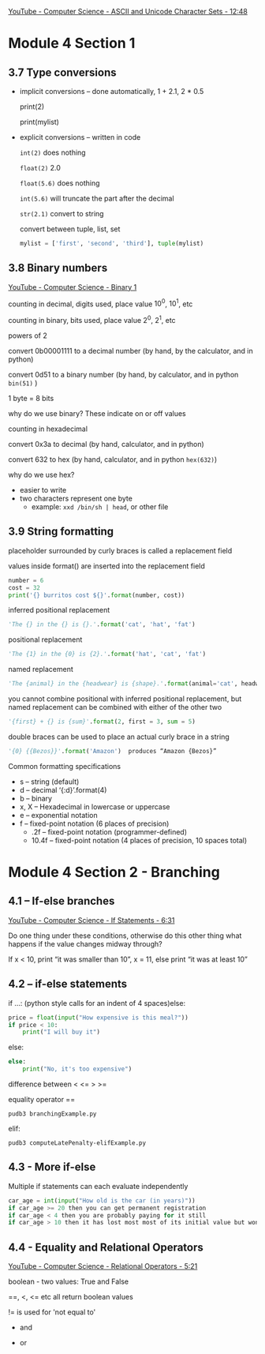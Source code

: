 [YouTube - Computer Science - ASCII and Unicode Character Sets - 12:48](https://www.youtube.com/watch?v=I-pQH_krD0M)

# Module 4 Section 1

## 3.7 Type conversions

* implicit conversions – done automatically, 1 + 2.1, 2 * 0.5

  print(2)

  print(mylist)

* explicit conversions – written in code

  `int(2)`		does nothing

  `float(2)`	2.0

  `float(5.6)`	does nothing

  `int(5.6)`	will truncate the part after the decimal

  `str(2.1)`		convert to string

  convert between tuple, list, set

  ```python
  mylist = ['first', 'second', 'third'], tuple(mylist)
  ```

## 3.8 Binary numbers

[YouTube - Computer Science - Binary 1](https://www.youtube.com/watch?v=cJNm938Xwao)

counting in decimal, digits used, place value $10^0$, $10^1$, etc

counting in binary, bits used, place value $2^0$, $2^1$, etc

powers of 2

convert 0b00001111 to a decimal number (by hand, by the calculator, and in python)

convert 0d51 to a binary number (by hand, by calculator, and in python `bin(51)` )

1 byte = 8 bits

why do we use binary? These indicate on or off values

counting in hexadecimal

convert 0x3a to decimal (by hand, calculator, and in python)

convert 632 to hex (by hand, calculator, and in python `hex(632)`)

why do we use hex?

* easier to write
* two characters represent one byte
  * example: `xxd /bin/sh | head`, or other file

## 3.9 String formatting

placeholder surrounded by curly braces is called a replacement field

values inside format() are inserted into the replacement field

```python
number = 6
cost = 32
print('{} burritos cost ${}'.format(number, cost))
```


inferred positional replacement

```python
'The {} in the {} is {}.'.format('cat', 'hat', 'fat')
```

positional replacement

```python
'The {1} in the {0} is {2}.'.format('hat', 'cat', 'fat')
```

named replacement

```python
'The {animal} in the {headwear} is {shape}.'.format(animal='cat', headwear='hat', shape='fat')
```

you cannot combine positional with inferred positional replacement, but named replacement can be combined with either of the other two

```python
'{first} + {} is {sum}'.format(2, first = 3, sum = 5)
```

double braces can be used to place an actual curly brace in a string

```python
'{0} {{Bezos}}'.format('Amazon')  produces “Amazon {Bezos}”
```


Common formatting specifications

* s – string (default)
* d – decimal			‘{:d}’.format(4)
* b – binary
* x, X – Hexadecimal in lowercase or uppercase
* e – exponential notation
* f – fixed-point notation (6 places of precision)
	* .2f – fixed-point notation (programmer-defined)
	* 10.4f – fixed-point notation (4 places of precision, 10 spaces total)

# Module 4 Section 2 - Branching

## 4.1 – If-else branches
[YouTube - Computer Science - If Statements - 6:31](https://www.youtube.com/watch?v=CF38ghVEywQ)

Do one thing under these conditions, otherwise do this other thing
what happens if the value changes midway through?

If x  < 10, print “it was smaller than 10”, x = 11, else print “it was at least 10”

## 4.2 – if-else statements

if …: (python style calls for an indent of 4 spaces)else:

```python
price = float(input("How expensive is this meal?"))
if price < 10:
    print("I will buy it")
```

else:

```python
else:
    print("No, it's too expensive")
```

difference between < <= > >=

equality operator ==

```shell
pudb3 branchingExample.py
```

elif:

```shell
pudb3 computeLatePenalty-elifExample.py
```


## 4.3 - More if-else

Multiple if statements can each evaluate independently

```python
car_age = int(input("How old is the car (in years)"))
if car_age >= 20 then you can get permanent registration
if car_age < 4 then you are probably paying for it still
if car_age > 10 then it has lost most most of its initial value but won’t decrease much further
```

## 4.4 - Equality and Relational Operators

[YouTube - Computer Science - Relational Operators - 5:21](https://www.youtube.com/watch?v=A9GbS1ZL_OE)

boolean - two values: True and False

==, <, <= etc all return boolean values

!= is used for 'not equal to'

* and

* or

